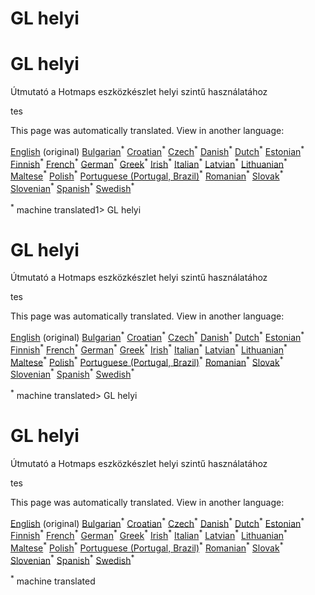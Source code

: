 <h1> <a class="anchor" id="gl-local" href="#gl-local"><i class="fa fa-link"></i></a> GL helyi </h1><h1> <a class="anchor" id="gl-local" href="#gl-local"><i class="fa fa-link"></i></a> GL helyi </h1><p> Útmutató a Hotmaps eszközkészlet helyi szintű használatához </p><p> tes </p>
<!--- THIS IS A SUPER UNIQUE IDENTIFIER -->

This page was automatically translated. View in another language:

[English](../en/GL-local) (original) [Bulgarian](../bg/GL-local)<sup>\*</sup> [Croatian](../hr/GL-local)<sup>\*</sup> [Czech](../cs/GL-local)<sup>\*</sup> [Danish](../da/GL-local)<sup>\*</sup> [Dutch](../nl/GL-local)<sup>\*</sup> [Estonian](../et/GL-local)<sup>\*</sup> [Finnish](../fi/GL-local)<sup>\*</sup> [French](../fr/GL-local)<sup>\*</sup> [German](../de/GL-local)<sup>\*</sup> [Greek](../el/GL-local)<sup>\*</sup>  [Irish](../ga/GL-local)<sup>\*</sup> [Italian](../it/GL-local)<sup>\*</sup> [Latvian](../lv/GL-local)<sup>\*</sup> [Lithuanian](../lt/GL-local)<sup>\*</sup> [Maltese](../mt/GL-local)<sup>\*</sup> [Polish](../pl/GL-local)<sup>\*</sup> [Portuguese (Portugal, Brazil)](../pt/GL-local)<sup>\*</sup> [Romanian](../ro/GL-local)<sup>\*</sup> [Slovak](../sk/GL-local)<sup>\*</sup> [Slovenian](../sl/GL-local)<sup>\*</sup> [Spanish](../es/GL-local)<sup>\*</sup> [Swedish](../sv/GL-local)<sup>\*</sup> 

<sup>\*</sup> machine translated1> <a class="anchor" id="gl-local" href="#gl-local"><i class="fa fa-link"></i></a> GL helyi </h1><h1> <a class="anchor" id="gl-local" href="#gl-local"><i class="fa fa-link"></i></a> GL helyi </h1><p> Útmutató a Hotmaps eszközkészlet helyi szintű használatához </p><p> tes </p>
<!--- THIS IS A SUPER UNIQUE IDENTIFIER -->

This page was automatically translated. View in another language:

[English](../en/GL-local) (original) [Bulgarian](../bg/GL-local)<sup>\*</sup> [Croatian](../hr/GL-local)<sup>\*</sup> [Czech](../cs/GL-local)<sup>\*</sup> [Danish](../da/GL-local)<sup>\*</sup> [Dutch](../nl/GL-local)<sup>\*</sup> [Estonian](../et/GL-local)<sup>\*</sup> [Finnish](../fi/GL-local)<sup>\*</sup> [French](../fr/GL-local)<sup>\*</sup> [German](../de/GL-local)<sup>\*</sup> [Greek](../el/GL-local)<sup>\*</sup>  [Irish](../ga/GL-local)<sup>\*</sup> [Italian](../it/GL-local)<sup>\*</sup> [Latvian](../lv/GL-local)<sup>\*</sup> [Lithuanian](../lt/GL-local)<sup>\*</sup> [Maltese](../mt/GL-local)<sup>\*</sup> [Polish](../pl/GL-local)<sup>\*</sup> [Portuguese (Portugal, Brazil)](../pt/GL-local)<sup>\*</sup> [Romanian](../ro/GL-local)<sup>\*</sup> [Slovak](../sk/GL-local)<sup>\*</sup> [Slovenian](../sl/GL-local)<sup>\*</sup> [Spanish](../es/GL-local)<sup>\*</sup> [Swedish](../sv/GL-local)<sup>\*</sup> 

<sup>\*</sup> machine translated> <a class="anchor" id="gl-local" href="#gl-local"><i class="fa fa-link"></i></a> GL helyi </h1><h1> <a class="anchor" id="gl-local" href="#gl-local"><i class="fa fa-link"></i></a> GL helyi </h1><p> Útmutató a Hotmaps eszközkészlet helyi szintű használatához </p><p> tes </p>
<!--- THIS IS A SUPER UNIQUE IDENTIFIER -->

This page was automatically translated. View in another language:

[English](../en/GL-local) (original) [Bulgarian](../bg/GL-local)<sup>\*</sup> [Croatian](../hr/GL-local)<sup>\*</sup> [Czech](../cs/GL-local)<sup>\*</sup> [Danish](../da/GL-local)<sup>\*</sup> [Dutch](../nl/GL-local)<sup>\*</sup> [Estonian](../et/GL-local)<sup>\*</sup> [Finnish](../fi/GL-local)<sup>\*</sup> [French](../fr/GL-local)<sup>\*</sup> [German](../de/GL-local)<sup>\*</sup> [Greek](../el/GL-local)<sup>\*</sup>  [Irish](../ga/GL-local)<sup>\*</sup> [Italian](../it/GL-local)<sup>\*</sup> [Latvian](../lv/GL-local)<sup>\*</sup> [Lithuanian](../lt/GL-local)<sup>\*</sup> [Maltese](../mt/GL-local)<sup>\*</sup> [Polish](../pl/GL-local)<sup>\*</sup> [Portuguese (Portugal, Brazil)](../pt/GL-local)<sup>\*</sup> [Romanian](../ro/GL-local)<sup>\*</sup> [Slovak](../sk/GL-local)<sup>\*</sup> [Slovenian](../sl/GL-local)<sup>\*</sup> [Spanish](../es/GL-local)<sup>\*</sup> [Swedish](../sv/GL-local)<sup>\*</sup> 

<sup>\*</sup> machine translated


